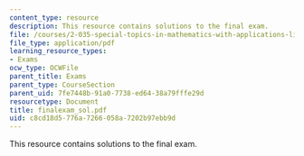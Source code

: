 ```yaml
---
content_type: resource
description: This resource contains solutions to the final exam.
file: /courses/2-035-special-topics-in-mathematics-with-applications-linear-algebra-and-the-calculus-of-variations-spring-2007/c8cd18d5776a7266058a7202b97ebb9d_finalexam_sol.pdf
file_type: application/pdf
learning_resource_types:
- Exams
ocw_type: OCWFile
parent_title: Exams
parent_type: CourseSection
parent_uid: 7fe7448b-91a0-7738-ed64-38a79fffe29d
resourcetype: Document
title: finalexam_sol.pdf
uid: c8cd18d5-776a-7266-058a-7202b97ebb9d
---
```

This resource contains solutions to the final exam.

